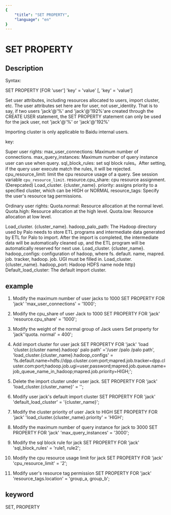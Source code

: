 ```yaml
---
{
    "title": "SET PROPERTY",
    "language": "en"
}
---
```


<!-- 
Licensed to the Apache Software Foundation (ASF) under one
or more contributor license agreements.  See the NOTICE file
distributed with this work for additional information
regarding copyright ownership.  The ASF licenses this file
to you under the Apache License, Version 2.0 (the
"License"); you may not use this file except in compliance
with the License.  You may obtain a copy of the License at

  http://www.apache.org/licenses/LICENSE-2.0

Unless required by applicable law or agreed to in writing,
software distributed under the License is distributed on an
"AS IS" BASIS, WITHOUT WARRANTIES OR CONDITIONS OF ANY
KIND, either express or implied.  See the License for the
specific language governing permissions and limitations
under the License.
-->

# SET PROPERTY
## Description

Syntax:

SET PROPERTY [FOR 'user'] 'key' = 'value' [, 'key' = 'value']

Set user attributes, including resources allocated to users, import cluster, etc. The user attributes set here are for user, not user_identity. That is to say, if two users 'jack'@'%' and 'jack'@'192%'are created through the CREATE USER statement, the SET PROPERTY statement can only be used for the jack user, not 'jack'@'%' or 'jack'@'192%'

Importing cluster is only applicable to Baidu internal users.

key:

Super user rights:
max_user_connections: Maximum number of connections.
max_query_instances: Maximum number of query instance user can use when query.
sql_block_rules: set sql block rules。After setting, if the query user execute match the rules, it will be rejected.
cpu_resource_limit: limit the cpu resource usage of a query. See session variable `cpu_resource_limit`.
resource.cpu_share: cpu resource assignment.(Derepcated)
Load_cluster. {cluster_name}. priority: assigns priority to a specified cluster, which can be HIGH or NORMAL
resource_tags: Specify the user's resource tag permissions.

Ordinary user rights:
Quota.normal: Resource allocation at the normal level.
Quota.high: Resource allocation at the high level.
Quota.low: Resource allocation at low level.

Load_cluster. {cluster_name}. hadoop_palo_path: The Hadoop directory used by Palo needs to store ETL programs and intermediate data generated by ETL for Palo to import. After the import is completed, the intermediate data will be automatically cleaned up, and the ETL program will be automatically reserved for next use.
Load_cluster. {cluster_name}. hadoop_configs: configuration of hadoop, where fs. default. name, mapred. job. tracker, hadoop. job. UGI must be filled in.
Load_cluster. {cluster_name}. hadoop_port: Hadoop HDFS name node http}
Default_load_cluster: The default import cluster.

## example

1. Modify the maximum number of user jacks to 1000
SET PROPERTY FOR 'jack' 'max_user_connections' = '1000';

2. Modify the cpu_share of user Jack to 1000
SET PROPERTY FOR 'jack' 'resource.cpu_share' = '1000';

3. Modify the weight of the normal group of Jack users
Set property for 'jack''quota. normal' = 400';

4. Add import cluster for user jack
SET PROPERTY FOR 'jack'
'load 'cluster.{cluster name}.hadoop' palo path' ='/user /palo /palo path',
'load_cluster.{cluster_name}.hadoop_configs' = 'fs.default.name=hdfs://dpp.cluster.com:port;mapred.job.tracker=dpp.cluster.com:port;hadoop.job.ugi=user,password;mapred.job.queue.name=job_queue_name_in_hadoop;mapred.job.priority=HIGH;';

5. Delete the import cluster under user jack.
SET PROPERTY FOR 'jack' 'load_cluster.{cluster_name}' = '';

6. Modify user jack's default import cluster
SET PROPERTY FOR 'jack' 'default_load_cluster' = '{cluster_name}';

7. Modify the cluster priority of user Jack to HIGH
SET PROPERTY FOR 'jack' 'load_cluster.{cluster_name}.priority' = 'HIGH';

8. Modify the maximum number of query instance for jack to 3000
SET PROPERTY FOR 'jack' 'max_query_instances' = '3000';

9. Modify the sql block rule for jack
SET PROPERTY FOR 'jack' 'sql_block_rules' = 'rule1, rule2';

10. Modify the cpu resource usage limit for jack
SET PROPERTY FOR 'jack' 'cpu_resource_limit' = '2';

11. Modify user's resource tag permission
SET PROPERTY FOR 'jack' 'resource_tags.location' = 'group_a, group_b';

## keyword
SET, PROPERTY

